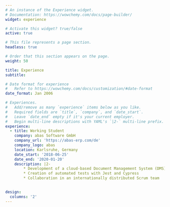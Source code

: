 ```yaml
---
# An instance of the Experience widget.
# Documentation: https://wowchemy.com/docs/page-builder/
widget: experience

# Activate this widget? true/false
active: true

# This file represents a page section.
headless: true

# Order that this section appears on the page.
weight: 50

title: Experience
subtitle:

# Date format for experience
#   Refer to https://wowchemy.com/docs/customization/#date-format
date_format: Jan 2006

# Experiences.
#   Add/remove as many `experience` items below as you like.
#   Required fields are `title`, `company`, and `date_start`.
#   Leave `date_end` empty if it's your current employer.
#   Begin multi-line descriptions with YAML's `|2-` multi-line prefix.
experience:
  - title: Working Student
    company: abas Software GmbH
    company_url: 'https://abas-erp.com/de'
    company_logo: abas
    location: Karlsruhe, Germany
    date_start: '2018-06-25'
    date_end: '2020-01-20'
    description: |2-
        * Development of a cloud-based Document Management System (DMS) using Polymer, Vue.js, TypeScript, JavaScript, and Amazon Web Services (AWS)
        * Creation of automated tests with Jest and Cypress
        * Collaboration in an internationally distributed Scrum team
        

design:
  columns: '2'
---
```

